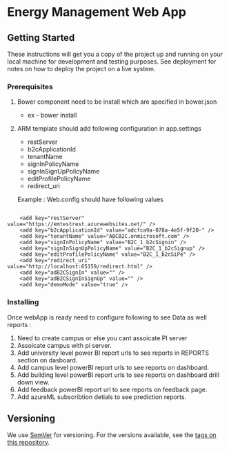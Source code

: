 # Energy Management Web App

## Getting Started

These instructions will get you a copy of the project up and running on your local machine for development and testing purposes. See deployment for notes on how to deploy the project on a live system.
### Prerequisites

1. Bower component need to be install which are specified in bower.json
    - ex - bower install


2. ARM template should add following configuration in app.settings
   - restServer
   - b2cApplicationId
   - tenantName
   - signInPolicyName
   - signInSignUpPolicyName
   - editProfilePolicyName
   - redirect_uri    

    Example : Web.config should have following values

```

    <add key="restServer" value="https://emtestrest.azurewebsites.net/" />
    <add key="b2cApplicationId" value="adcfca9a-078a-4e5f-9f20-" />
    <add key="tenantName" value="ABCB2C.onmicrosoft.com" />
    <add key="signInPolicyName" value="B2C_1_b2cSignin" />
    <add key="signInSignUpPolicyName" value="B2C_1_b2cSignup" />
    <add key="editProfilePolicyName" value="B2C_1_b2cSiPe" />
    <add key="redirect_uri" value="http://localhost:65159/redirect.html" />
    <add key="adB2CSignIn" value="" />
    <add key="adB2CSignInSignUp" value="" />
    <add key="demoMode" value="true" />
```
	
### Installing

Once webApp is ready need to configure following to see Data as well reports :

1. Need to create campus or else you cant assoicate PI server
2. Assoicate campus with pi server.
3. Add university level power BI report urls to see reports in REPORTS section on dasboard.
4. Add campus level powerBI report urls to see reports on dashboard.
5. Add building  level powerBI report urls to see reports on dashboard drill down view.
6. Add feedback  powerBI report url to see reports on feedback page.
7. Add azureML subscribtion detials to see prediction reports.








## Versioning

We use [SemVer](http://semver.org/) for versioning. For the versions available, see the [tags on this repository](https://github.com/your/project/tags). 

